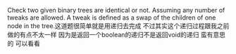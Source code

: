 Check two given binary trees are identical or not. Assuming any number of tweaks are allowed. A tweak is defined as a swap of the children of one node in the tree.这道题很简单就是用递归去完成 不过其实这个递归过程跟我之前做的有点不太一样 因为是返回一个boolean的递归不是返回void的递归 蛮有意思的 可以看看
